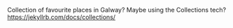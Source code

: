Collection of favourite places in Galway? Maybe using the Collections tech? https://jekyllrb.com/docs/collections/